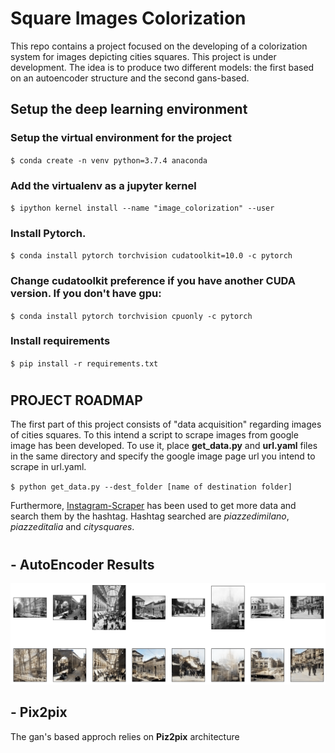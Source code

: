 # Square Images Colorization

This repo contains a project focused on the developing of a colorization system for images depicting cities squares. This project is under development. The idea is to produce two different models: the first based on an autoencoder structure and the second gans-based. 

## Setup the deep learning environment

### Setup the virtual environment for the project

`$ conda create -n venv python=3.7.4 anaconda`

### Add the virtualenv as a jupyter kernel

`$ ipython kernel install --name "image_colorization" --user`

### Install Pytorch.

`$ conda install pytorch torchvision cudatoolkit=10.0 -c pytorch`

### Change cudatoolkit preference if you have another CUDA version. If you don't have gpu:

`$ conda install pytorch torchvision cpuonly -c pytorch`

### Install requirements

`$ pip install -r requirements.txt`

#
 
## PROJECT ROADMAP

The first part of this project consists of "data acquisition" regarding images of cities squares. To this intend a script to scrape images from google image has been developed. To use it, place **get_data.py** and **url.yaml** files in the same directory and specify the google image page url you intend to scrape in url.yaml.

`$ python get_data.py --dest_folder [name of destination folder]`

Furthermore, [Instagram-Scraper](https://github.com/rarcega/instagram-scraper) has been used to get more data and search them by the hashtag. Hashtag searched are _piazzedimilano_, _piazzeditalia_ and _citysquares_.

#

## - AutoEncoder Results

![alt text](https://github.com/done1892/Square-Images-Colorization/blob/master/autoencoders/results_ae299x299_trainedmore2.png)

## - Pix2pix

The gan's based approch relies on **Piz2pix** architecture

